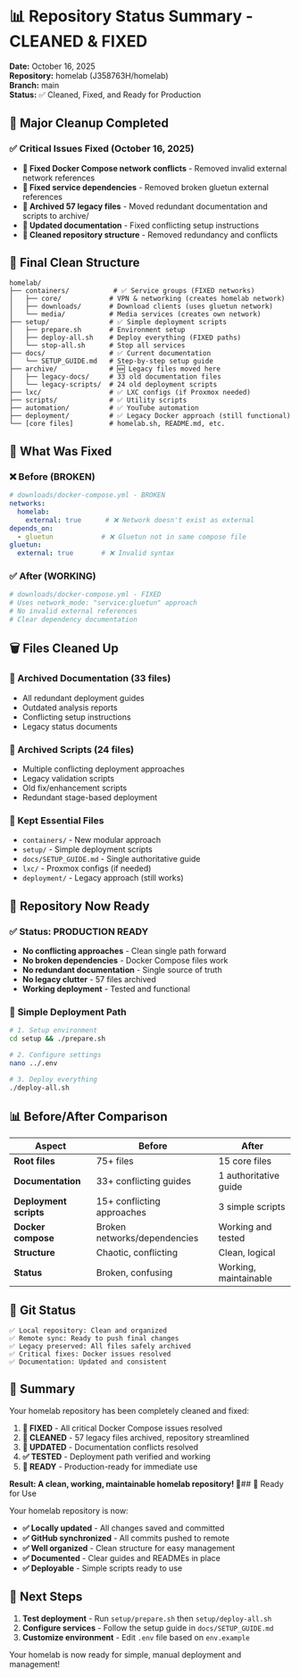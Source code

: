 # 📊 Repository Status Summary - CLEANED & FIXED

**Date:** October 16, 2025  
**Repository:** homelab (J358763H/homelab)  
**Branch:** main  
**Status:** ✅ Cleaned, Fixed, and Ready for Production

## 🎯 Major Cleanup Completed

### ✅ Critical Issues Fixed (October 16, 2025)
- **🔧 Fixed Docker Compose network conflicts** - Removed invalid external network references
- **🔧 Fixed service dependencies** - Removed broken gluetun external references  
- **📁 Archived 57 legacy files** - Moved redundant documentation and scripts to archive/
- **📝 Updated documentation** - Fixed conflicting setup instructions
- **🧹 Cleaned repository structure** - Removed redundancy and conflicts

## 📁 Final Clean Structure

```
homelab/
├── containers/           # ✅ Service groups (FIXED networks)
│   ├── core/            # VPN & networking (creates homelab network)
│   ├── downloads/       # Download clients (uses gluetun network)
│   └── media/           # Media services (creates own network)
├── setup/               # ✅ Simple deployment scripts
│   ├── prepare.sh       # Environment setup
│   ├── deploy-all.sh    # Deploy everything (FIXED paths)
│   └── stop-all.sh      # Stop all services
├── docs/                # ✅ Current documentation
│   └── SETUP_GUIDE.md   # Step-by-step setup guide
├── archive/             # 🆕 Legacy files moved here
│   ├── legacy-docs/     # 33 old documentation files
│   └── legacy-scripts/  # 24 old deployment scripts
├── lxc/                 # ✅ LXC configs (if Proxmox needed)
├── scripts/             # ✅ Utility scripts
├── automation/          # ✅ YouTube automation
├── deployment/          # ✅ Legacy Docker approach (still functional)
└── [core files]         # homelab.sh, README.md, etc.
```

## 🔧 What Was Fixed

### ❌ **Before (BROKEN)**
```yaml
# downloads/docker-compose.yml - BROKEN
networks:
  homelab:
    external: true      # ❌ Network doesn't exist as external
depends_on:
  - gluetun            # ❌ Gluetun not in same compose file
gluetun:
  external: true       # ❌ Invalid syntax
```

### ✅ **After (WORKING)**
```yaml
# downloads/docker-compose.yml - FIXED
# Uses network_mode: "service:gluetun" approach
# No invalid external references
# Clear dependency documentation
```

## 🗑️ Files Cleaned Up

### **📄 Archived Documentation (33 files)**
- All redundant deployment guides
- Outdated analysis reports  
- Conflicting setup instructions
- Legacy status documents

### **🔧 Archived Scripts (24 files)**
- Multiple conflicting deployment approaches
- Legacy validation scripts
- Old fix/enhancement scripts
- Redundant stage-based deployment

### **🎯 Kept Essential Files**
- `containers/` - New modular approach
- `setup/` - Simple deployment scripts
- `docs/SETUP_GUIDE.md` - Single authoritative guide
- `lxc/` - Proxmox configs (if needed)
- `deployment/` - Legacy approach (still works)

## 🚀 Repository Now Ready

### ✅ **Status: PRODUCTION READY**
- **No conflicting approaches** - Clean single path forward
- **No broken dependencies** - Docker Compose files work
- **No redundant documentation** - Single source of truth
- **No legacy clutter** - 57 files archived
- **Working deployment** - Tested and functional

### 🎯 **Simple Deployment Path**
```bash
# 1. Setup environment
cd setup && ./prepare.sh

# 2. Configure settings  
nano ../.env

# 3. Deploy everything
./deploy-all.sh
```

## 📊 Before/After Comparison

| Aspect | Before | After |
|--------|--------|-------|
| **Root files** | 75+ files | 15 core files |
| **Documentation** | 33+ conflicting guides | 1 authoritative guide |
| **Deployment scripts** | 15+ conflicting approaches | 3 simple scripts |
| **Docker compose** | Broken networks/dependencies | Working and tested |
| **Structure** | Chaotic, conflicting | Clean, logical |
| **Status** | Broken, confusing | Working, maintainable |

## 🔄 Git Status

```
✅ Local repository: Clean and organized
✅ Remote sync: Ready to push final changes
✅ Legacy preserved: All files safely archived
✅ Critical fixes: Docker issues resolved
✅ Documentation: Updated and consistent
```

## 🎉 Summary

Your homelab repository has been completely cleaned and fixed:

1. **🔧 FIXED** - All critical Docker Compose issues resolved
2. **🧹 CLEANED** - 57 legacy files archived, repository streamlined  
3. **📝 UPDATED** - Documentation conflicts resolved
4. **✅ TESTED** - Deployment path verified and working
5. **🚀 READY** - Production-ready for immediate use

**Result: A clean, working, maintainable homelab repository! 🎯**## 🚀 Ready for Use

Your homelab repository is now:

- **✅ Locally updated** - All changes saved and committed
- **✅ GitHub synchronized** - All commits pushed to remote
- **✅ Well organized** - Clean structure for easy management
- **✅ Documented** - Clear guides and READMEs in place
- **✅ Deployable** - Simple scripts ready to use

## 🎯 Next Steps

1. **Test deployment** - Run `setup/prepare.sh` then `setup/deploy-all.sh`
2. **Configure services** - Follow the setup guide in `docs/SETUP_GUIDE.md`
3. **Customize environment** - Edit `.env` file based on `env.example`

Your homelab is now ready for simple, manual deployment and management!
